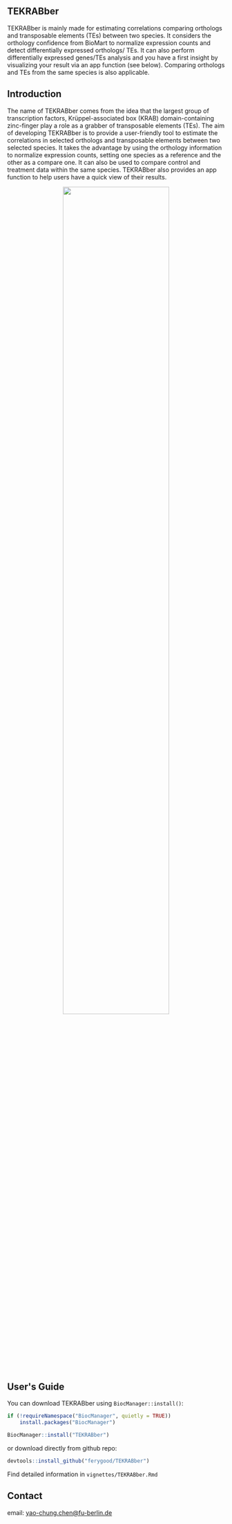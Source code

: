 ## TEKRABber

TEKRABber is mainly made for estimating correlations comparing orthologs and transposable elements (TEs) between two species. It considers the orthology confidence from BioMart to normalize expression counts and detect differentially expressed orthologs/ TEs. It can also perform differentially expressed genes/TEs analysis and you have a first insight by visualizing your result via an app function (see below). Comparing orthologs and TEs from the same species is also applicable.  

## Introduction
The name of TEKRABber comes from the idea that the largest group of transcription factors, Krüppel-associated box (KRAB) domain-containing zinc-finger play a role as a grabber of transposable elements (TEs). The aim of developing TEKRABber is to provide a user-friendly tool to estimate the correlations in selected orthologs and transposable elements between two selected species. It takes the advantage by using the orthology information to normalize expression counts, setting one species as a reference and the other as a compare one. It can also be used to compare control and treatment data within the same species. TEKRABber also provides an app function to help users have a quick view of their results.

<p align="center">
  <img src="https://user-images.githubusercontent.com/40789913/143321587-dc3dd415-89d8-44fc-8500-52960cd6a4c5.gif" width="70%" height="70%" />
</p>


## User's Guide  
You can download TEKRABber using `BiocManager::install()`:

```r
if (!requireNamespace("BiocManager", quietly = TRUE))
    install.packages("BiocManager")

BiocManager::install("TEKRABber")
```

or download directly from github repo:

```r
devtools::install_github("ferygood/TEKRABber")
```

Find detailed information in `vignettes/TEKRABber.Rmd`

## Contact
email: yao-chung.chen@fu-berlin.de